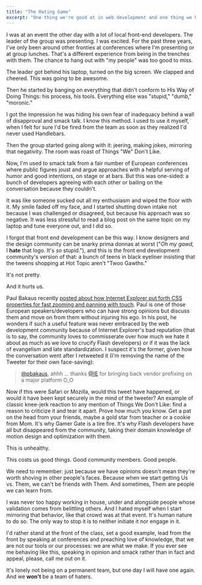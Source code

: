 ```yaml
---
title: "The Hating Game"
excerpt: "One thing we're good at in web development and one thing we have in common with the design community: vicious, gossipy hating. And it hurts us all."
---
```


I was at an event the other day with a lot of local front-end developers. The leader of the group was presenting. I was excited. For the past three years, I've only been around other fronties at conferences where I'm presenting or at group lunches. That's a different experience from being in the trenches with them. The chance to hang out with "my people" was too good to miss.

The leader got behind his laptop, turned on the big screen. We clapped and cheered. This was going to be awesome.

Then he started by banging on everything that didn't conform to His Way of Doing Things: his process, his tools. Everything else was "stupid," "dumb," "moronic."

I got the impression he was hiding his own fear of inadequacy behind a wall of disapproval and smack talk. I know this method. I used to use it myself, when I felt for sure I'd be fired from the team as soon as they realized I'd never used Handlebars.

Then the group started going along with it: jeering, making jokes, mirroring that negativity. The room was roast of Things "We" Don't Like.

Now, I'm used to smack talk from a fair number of European conferences where public figures joust and argue approaches with a helpful serving of humor and good intentions, on stage or at bars. But this was one-sided: a bunch of developers agreeing with each other or bailing on the conversation because they couldn't.

It was like someone sucked out all my enthusiasm and wiped the floor with it. My smile faded off my face, and I started shutting down intake not because I was challenged or disagreed, but because his approach was so negative. It was less stressful to read a blog post on the same topic on my laptop and tune everyone out, and I did so.

I forgot that front end development can be this way. I know designers and the design community can be snarky prima donnas at worst ("_Oh my gawd,_ I __hate__ that logo. It's _so_ stupid."), and this is the front end development community's version of that: a bunch of teens in black eyeliner insisting that the tweens shopping at Hot Topic aren't "Twoo Gawths."

It's not pretty.

And it hurts us.

Paul Bakaus recently [posted about how Internet Explorer put forth CSS properties for fast zooming and panning with touch](https://paulbakaus.com/2015/03/13/when-ie-gave-us-beautiful-fast-touch-interactions-and-nobody-cared/). Paul is one of those European speakers/developers who can have strong opinions but discuss them and move on from them without injuring his ego. In his post, he wonders if such a useful feature was never embraced by the web development community because of Internet Explorer's bad reputation (that is to say, the community loves to commisserate over how much we hate it about as much as we love to crucify Flash developers) or if it was the lack of evangelism and late standardization. I suspect it's the former, given how the conversation went after I retweeted it (I'm removing the name of the Tweeter for their own face-saving):

<blockquote class="twitter-tweet" lang="en"><p><a href="https://twitter.com/pbakaus">@pbakaus</a>, ahhh ... thanks <a href="https://twitter.com/IE">@IE</a> for bringing back vendor prefixing on a major platform O_O&#10;&#10;</p></blockquote>

Now if this were Safari or Mozilla, would this tweet have happened, or would it have been kept securely in the mind of the tweeter? An example of classic knee-jerk reaction to any mention of Things We Don't Like: find a reason to criticize it and tear it apart. Prove how much you know. Get a pat on the head from your friends, maybe a gold star from teacher or a cookie from Mom. It's why Gamer Gate is a tire fire. It's why Flash developers have all but disappeared from the community, taking their domain knowledge of motion design and optimization with them.

This is unhealthy.

This costs us good things. Good community members. Good people.

We need to remember: just because we have opinions doesn't mean they're worth shoving in other people's faces. Because when we start getting Us vs. Them, we can't be friends with Them. And sometimes, Them are people we can learn from.

I was never too happy working in house, under and alongside people whose validation comes from belittling others. And I hated myself when I start mirroring that behavior, like that crowd was at that event. It's human nature to do so. The only way to stop it is to neither initiate it nor engage in it.

I'd rather stand at the front of the class, set a good example, lead from the front by speaking at conferences and preaching love of knowledge, that we are not our tools or our processes: we are what we make. If you ever see me behaving like this, speaking in opinion and smack rather than in fact and appeal, please, call me out on it.

It's lonely not being on a permanent team, but one day I will have one again. And we __won't__ be a team of haters.